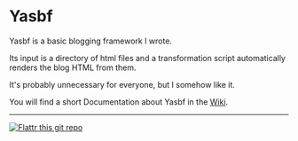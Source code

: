 # Yasbf #

Yasbf is a basic blogging framework I wrote.

Its input is a directory of html files and a transformation script automatically renders the blog HTML from them.

It's probably unnecessary for everyone, but I somehow like it.

You will find a short Documentation about Yasbf in the [Wiki](https://github.com/Poapfel/Yasbf/wiki).

--------

[![Flattr this git repo](http://api.flattr.com/button/flattr-badge-large.png)](https://flattr.com/thing/536465/Yasbf)
